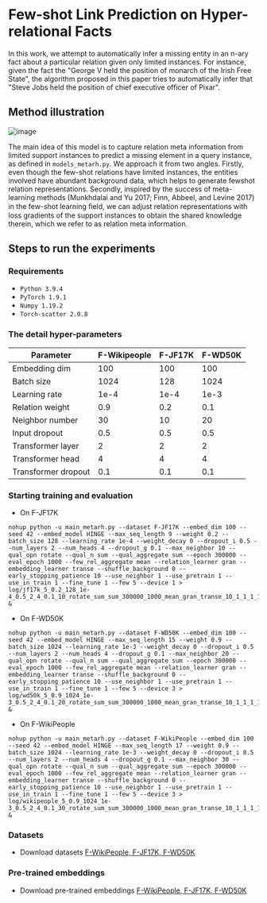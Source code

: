 # Few-shot Link Prediction on Hyper-relational Facts

In this work, we attempt to automatically infer a missing entity in an n-ary fact about a particular relation given only limited instances. For instance, given the fact the "George V held the position of monarch of the Irish Free State", the algorithm proposed in this paper tries to automatically infer that "Steve Jobs held the position of chief executive officer of Pixar".

## Method illustration

![image](https://github.com/JiyaoWei/FLEN/assets/43932741/076ba6fb-8546-4ce9-a6d8-f9a781668370)

The main idea of this model is to capture relation meta information from limited support instances to predict a missing element in a query instance, as defined in ``models_metarh.py``. We approach it from two angles. Firstly, even though the few-shot relations have limited instances, the entities involved have abundant background data, which helps to generate fewshot relation representations. Secondly, inspired by the success of meta-learning methods (Munkhdalai and Yu 2017; Finn, Abbeel, and Levine 2017) in the few-shot learning ﬁeld, we can adjust relation representations with loss gradients of the support instances to obtain the shared knowledge therein, which we refer to as relation meta information.

## Steps to run the experiments

### Requirements
* ``Python 3.9.4 ``
* ``PyTorch 1.9.1``
* ``Numpy 1.19.2``
* ``Torch-scatter 2.0.8``

### The detail hyper-parameters
|   Parameter   |  F-Wikipeople  |  F-JF17K  |  F-WD50K  |
|  ----  | ----  | ----  | ----  |
|  Embedding dim  | 100 | 100 | 100 |
|  Batch size  | 1024 | 128 | 1024 |
|  Learning rate  | 1e-4 | 1e-4 | 1e-3 |
|  Relation weight  | 0.9 | 0.2 | 0.1 |
|  Neighbor number  | 30 | 10 | 20 |
|  Input dropout  | 0.5 | 0.5 | 0.5 |
|  Transformer layer  | 2 | 2 | 2 |
|  Transformer head  | 4 | 4 | 4 |
|  Transformer dropout  | 0.1 | 0.1 | 0.1 |

### Starting training and evaluation

* On F-JF17K
```
nohup python -u main_metarh.py --dataset F-JF17K --embed_dim 100 --seed 42 --embed_model HINGE --max_seq_length 9 --weight 0.2 --batch_size 128 --learning_rate 1e-4 --weight_decay 0 --dropout_i 0.5 --num_layers 2 --num_heads 4 --dropout_g 0.1 --max_neighbor 10 --qual_opn rotate --qual_n sum --qual_aggregate sum --epoch 300000 --eval_epoch 1000 --few_rel_aggregate mean --relation_learner gran --embedding_learner transe --shuffle_background 0 --early_stopping_patience 10 --use_neighbor 1 --use_pretrain 1 --use_in_train 1 --fine_tune 1 --few 5 --device 1 > log/jf17k_5_0.2_128_1e-4_0.5_2_4_0.1_10_rotate_sum_sum_300000_1000_mean_gran_transe_10_1_1_1_1_1 &
```
* On F-WD50K
```
nohup python -u main_metarh.py --dataset F-WD50K --embed_dim 100 --seed 42 --embed_model HINGE --max_seq_length 15 --weight 0.9 --batch_size 1024 --learning_rate 1e-3 --weight_decay 0 --dropout_i 0.5 --num_layers 2 --num_heads 4 --dropout_g 0.1 --max_neighbor 20 --qual_opn rotate --qual_n sum --qual_aggregate sum --epoch 300000 --eval_epoch 1000 --few_rel_aggregate mean --relation_learner gran --embedding_learner transe --shuffle_background 0 --early_stopping_patience 10 --use_neighbor 1 --use_pretrain 1 --use_in_train 1 --fine_tune 1 --few 5 --device 3 > log/wd50k_5_0.9_1024_1e-3_0.5_2_4_0.1_20_rotate_sum_sum_300000_1000_mean_gran_transe_10_1_1_1_1_1 &
```
* On F-WikiPeople
```
nohup python -u main_metarh.py --dataset F-WikiPeople --embed_dim 100 --seed 42 --embed_model HINGE --max_seq_length 17 --weight 0.9 --batch_size 1024 --learning_rate 1e-3 --weight_decay 0 --dropout_i 0.5 --num_layers 2 --num_heads 4 --dropout_g 0.1 --max_neighbor 30 --qual_opn rotate --qual_n sum --qual_aggregate sum --epoch 300000 --eval_epoch 1000 --few_rel_aggregate mean --relation_learner gran --embedding_learner transe --shuffle_background 0 --early_stopping_patience 10 --use_neighbor 1 --use_pretrain 1 --use_in_train 1 --fine_tune 1 --few 5 --device 3 > log/wikipeople_5_0.9_1024_1e-3_0.5_2_4_0.1_30_rotate_sum_sum_300000_1000_mean_gran_transe_10_1_1_1_1_1 &
```

### Datasets
* Download datasets [F-WikiPeople, F-JF17K, F-WD50K](https://drive.google.com/drive/folders/1hHmL16RvdgBHMM9VKkf7fi9AiOjDmZOp?usp=sharing)


### Pre-trained embeddings
* Download pre-trained embeddings [F-WikiPeople, F-JF17K, F-WD50K](https://drive.google.com/drive/folders/1teL-KkBpKLtRjhQZRDWw3sopHgcH4TDK?usp=sharing)
